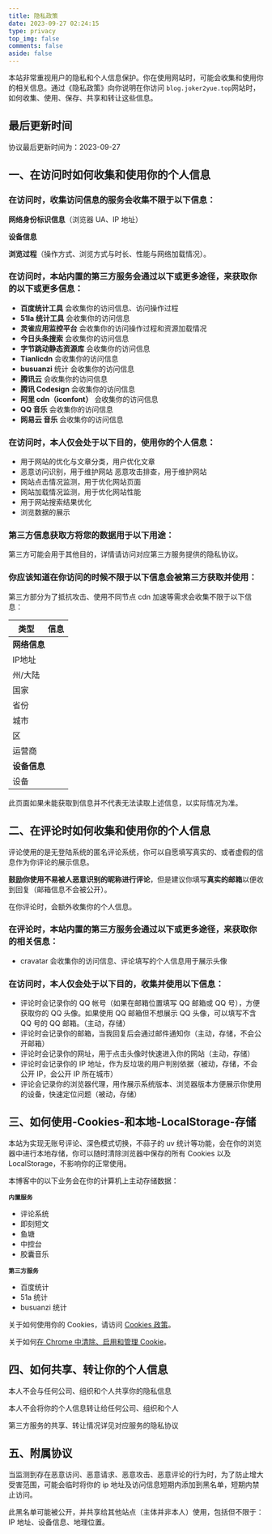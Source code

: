 ```yaml
---
title: 隐私政策
date: 2023-09-27 02:24:15
type: privacy
top_img: false
comments: false
aside: false
---
```


本站非常重视用户的隐私和个人信息保护。你在使用网站时，可能会收集和使用你的相关信息。通过《隐私政策》向你说明在你访问 `blog.joker2yue.top`网站时，如何收集、使用、保存、共享和转让这些信息。

## 最后更新时间
协议最后更新时间为：2023-09-27

## 一、在访问时如何收集和使用你的个人信息

### 在访问时，收集访问信息的服务会收集不限于以下信息：

**网络身份标识信息**（浏览器 UA、IP 地址）

**设备信息**

**浏览过程**（操作方式、浏览方式与时长、性能与网络加载情况）。

### 在访问时，本站内置的第三方服务会通过以下或更多途径，来获取你的以下或更多信息：

* **百度统计工具** 会收集你的访问信息、访问操作过程
* **51la 统计工具** 会收集你的访问信息
* **灵雀应用监控平台** 会收集你的访问操作过程和资源加载情况
* **今日头条搜索** 会收集你的访问信息
* **字节跳动静态资源库** 会收集你的访问信息
* **Tianlicdn** 会收集你的访问信息
* **busuanzi** 统计 会收集你的访问信息
* **腾讯云** 会收集你的访问信息
* **腾讯 Codesign** 会收集你的访问信息
* **阿里 cdn（iconfont）** 会收集你的访问信息
* **QQ 音乐** 会收集你的访问信息
* **网易云 音乐** 会收集你的访问信息

### 在访问时，本人仅会处于以下目的，使用你的个人信息：

* 用于网站的优化与文章分类，用户优化文章
* 恶意访问识别，用于维护网站
  恶意攻击排查，用于维护网站
* 网站点击情况监测，用于优化网站页面
* 网站加载情况监测，用于优化网站性能
* 用于网站搜索结果优化
* 浏览数据的展示

### 第三方信息获取方将您的数据用于以下用途：

第三方可能会用于其他目的，详情请访问对应第三方服务提供的隐私协议。

### 你应该知道在你访问的时候不限于以下信息会被第三方获取并使用：

第三方部分为了抵抗攻击、使用不同节点 cdn 加速等需求会收集不限于以下信息：

<!-- 在表格中添加 id 以便于通过 JavaScript 获取元素 -->
<table>
    <thead>
        <tr>
            <th>类型</th>
            <th>信息</th>
        </tr>
    </thead>
    <tbody>
        <tr>
            <td colspan="2">
                <b>网络信息</b>
            </td>
        </tr>
        <tr>
            <td>IP地址</td>
            <td>
                <div id="userAgentIp"></div>
            </td>
        </tr>
        <tr>
            <td>州/大陆</td>
            <td>
                <div id="userAgentState"></div>
            </td>
        </tr>
        <tr>
            <td>国家</td>
            <td>
                <div id="userAgentCountry"></div>
            </td>
        </tr>
        <tr>
            <td>省份</td>
            <td>
                <div id="userAgentProv"></div>
            </td>
        </tr>
        <tr>
            <td>城市</td>
            <td>
                <div id="userAgentCity"></div>
            </td>
        </tr>
        <tr>
            <td>区</td>
            <td>
                <div id="userAgentDistrict"></div>
            </td>
        </tr>
        <tr>
            <td>运营商</td>
            <td>
                <div id="userAgentISP"></div>
            </td>
        </tr>
        <tr>
            <td colspan="2">
                <b>设备信息</b>
            </td>
        </tr>
        <tr>
            <td>设备</td>
            <td>
                <div id="userAgentDevice"></div>
            </td>
        </tr>
    </tbody>
</table>
<!-- 在模板文件中添加 JavaScript 代码 -->
<script>
    (async function() {
        async function getIpInfo() {
            var fetchUrl = "https://api.qjqq.cn/api/Local";
            try {
                var response = await fetch(fetchUrl);
                var json = await response.json();
                var ip = json.ip;
                var continent = json.data.continent;
                var country = json.data.country;
                var prov = json.data.prov;
                var city = json.data.city;
                var district = json.data.district;
                var isp = json.data.isp;
                document.getElementById("userAgentIp").innerHTML = ip;
                document.getElementById("userAgentState").innerHTML = continent;
                document.getElementById("userAgentCountry").innerHTML = country;
                document.getElementById("userAgentProv").innerHTML = prov;
                document.getElementById("userAgentCity").innerHTML = city;
                document.getElementById("userAgentDistrict").innerHTML = district;
                document.getElementById("userAgentISP").innerHTML = isp;
                var uaInfo = navigator.userAgent;
                document.getElementById("userAgentDevice").innerHTML = uaInfo;
            } catch (error) {
                console.error("An error occurred while fetching IP info:", error);
            }
        }
        await getIpInfo();
    }
    )();
</script>
<div style="color:var(--anzhiyu-gray);font-size:14px">此页面如果未能获取到信息并不代表无法读取上述信息，以实际情况为准。</div>

## 二、在评论时如何收集和使用你的个人信息

评论使用的是无登陆系统的匿名评论系统，你可以自愿填写真实的、或者虚假的信息作为你评论的展示信息。

**鼓励你使用不易被人恶意识别的昵称进行评论**，但是建议你填写**真实的邮箱**以便收到回复（邮箱信息不会被公开）。

在你评论时，会额外收集你的个人信息。

### 在评论时，本站内置的第三方服务会通过以下或更多途径，来获取你的相关信息：

* cravatar 会收集你的访问信息、评论填写的个人信息用于展示头像

### 在访问时，本人仅会处于以下目的，收集并使用以下信息：

* 评论时会记录你的 QQ 帐号（如果在邮箱位置填写 QQ 邮箱或 QQ 号），方便获取你的 QQ 头像。如果使用 QQ 邮箱但不想展示 QQ 头像，可以填写不含 QQ 号的 QQ 邮箱。（主动，存储）
* 评论时会记录你的邮箱，当我回复后会通过邮件通知你（主动，存储，不会公开邮箱）
* 评论时会记录你的网址，用于点击头像时快速进入你的网站（主动，存储）
* 评论时会记录你的 IP 地址，作为反垃圾的用户判别依据（被动，存储，不会公开 IP，会公开 IP 所在城市）
* 评论会记录你的浏览器代理，用作展示系统版本、浏览器版本方便展示你使用的设备，快速定位问题（被动，存储）

## 三、如何使用-Cookies-和本地-LocalStorage-存储

本站为实现无账号评论、深色模式切换，不蒜子的 uv 统计等功能，会在你的浏览器中进行本地存储，你可以随时清除浏览器中保存的所有 Cookies 以及 LocalStorage，不影响你的正常使用。

本博客中的以下业务会在你的计算机上主动存储数据：

**`内置服务`**

* 评论系统
* 即刻短文
* 鱼塘
* 中控台
* 胶囊音乐

**`第三方服务`**

* 百度统计
* 51a 统计
* busuanzi 统计

关于如何使用你的 Cookies，请访问 [Cookies 政策](../cookies)。

关于如何[在 Chrome 中清除、启用和管理 Cookie](https://support.google.com/chrome/answer/95647?co=GENIE.Platform=Desktop&hl=zh-Hans)。

## 四、如何共享、转让你的个人信息

本人不会与任何公司、组织和个人共享你的隐私信息

本人不会将你的个人信息转让给任何公司、组织和个人

第三方服务的共享、转让情况详见对应服务的隐私协议

## 五、附属协议

当监测到存在恶意访问、恶意请求、恶意攻击、恶意评论的行为时，为了防止增大受害范围，可能会临时将你的 ip 地址及访问信息短期内添加到黑名单，短期内禁止访问。

此黑名单可能被公开，并共享给其他站点（主体并非本人）使用，包括但不限于：IP 地址、设备信息、地理位置。